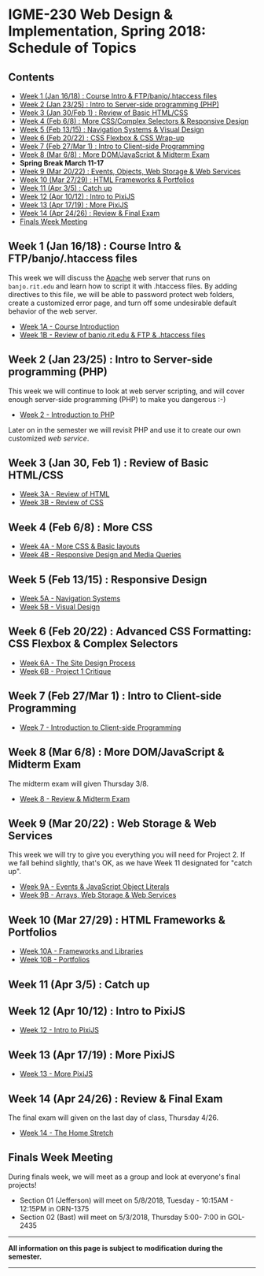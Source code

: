 
# IGME-230 Web Design & Implementation, Spring 2018: Schedule of Topics 

## Contents

- [Week 1 (Jan 16/18) : Course Intro & FTP/banjo/.htaccess files](#week1)
- [Week 2 (Jan 23/25) : Intro to Server-side programming (PHP)](#week2)
- [Week 3 (Jan 30/Feb 1) : Review of Basic HTML/CSS](#week3)
- [Week 4 (Feb 6/8) : More CSS/Complex Selectors & Responsive Design](#week4)
- [Week 5 (Feb 13/15) : Navigation Systems & Visual Design](#week5)
- [Week 6 (Feb 20/22) : CSS Flexbox & CSS Wrap-up](#week6)
- [Week 7 (Feb 27/Mar 1) : Intro to Client-side Programming](#week7)
- [Week 8 (Mar 6/8) : More DOM/JavaScript & Midterm Exam](#week8)
- **Spring Break March 11-17**
- [Week 9 (Mar 20/22) : Events, Objects, Web Storage & Web Services](#week9)
- [Week 10 (Mar 27/29) : HTML Frameworks & Portfolios](#week10)
- [Week 11 (Apr 3/5) : Catch up](#week11)
- [Week 12 (Apr 10/12) : Intro to PixiJS](#week12)
- [Week 13 (Apr 17/19) : More PixiJS](#week13)
- [Week 14 (Apr 24/26) : Review & Final Exam](#week14)
- [Finals Week Meeting](#finalsweek)


## <a id="week1">Week 1 (Jan 16/18) : Course Intro & FTP/banjo/.htaccess files
  
This week we will discuss the [Apache](http://httpd.apache.org) web server that runs on `banjo.rit.edu` and learn how to script it with .htaccess files. By adding directives to this file, we will be able to password protect web folders, create a customized error page, and turn off some undesirable default behavior of the web server. 
  
  - [Week 1A - Course Introduction](weekly/Week-01A-notes.md)
  - [Week 1B - Review of banjo.rit.edu & FTP & .htaccess files](weekly/Week-01B-notes.md)
  
## <a id="week2">Week 2 (Jan 23/25) : Intro to Server-side programming (PHP)
  
 This week we will continue to look at web server scripting, and will cover enough server-side programming (PHP) to make you dangerous :-)
 
 - [Week 2 - Introduction to PHP](weekly/Week-02-notes.md)
  
 Later on in the semester we will revisit PHP and use it to create our own customized *web service*.
  
## <a id="week3">Week 3 (Jan 30, Feb 1) : Review of Basic HTML/CSS
  
  - [Week 3A - Review of HTML](weekly/Week-03A-notes.md)
  - [Week 3B - Review of CSS](weekly/Week-03B-notes.md)
  
## <a id="week4">Week 4 (Feb 6/8) : More CSS
  
  - [Week 4A - More CSS & Basic layouts](weekly/Week-04A-notes.md)
  - [Week 4B - Responsive Design and Media Queries](weekly/Week-04B-notes.md)
  
## <a id="week5">Week 5 (Feb 13/15) : Responsive Design
  
  - [Week 5A - Navigation Systems](weekly/Week-05A-notes.md)
  - [Week 5B - Visual Design](weekly/Week-05B-notes.md)
  
## <a id="week6">Week 6 (Feb 20/22) : Advanced CSS Formatting: CSS Flexbox & Complex Selectors
  
  - [Week 6A - The Site Design Process](weekly/Week-06A-notes.md)
  - [Week 6B - Project 1 Critique](weekly/Week-06B-notes.md)
  
## <a id="week7">Week 7 (Feb 27/Mar 1) : Intro to Client-side Programming
   
   - [Week 7 - Introduction to Client-side Programming](weekly/Week-07-notes.md)
 
## <a id="week8">Week 8 (Mar 6/8) : More DOM/JavaScript & Midterm Exam
  
The midterm exam will given Thursday 3/8.
  
  - [Week 8 - Review & Midterm Exam](weekly/Week-08-notes.md)
  
## <a id="week9">Week 9 (Mar 20/22) :  Web Storage & Web Services
  
  This week we will try to give you everything you will need for Project 2. If we fall behind slightly, that's OK, as we have Week 11 designated for "catch up".
  
  - [Week 9A - Events & JavaScript Object Literals](weekly/Week-09A-notes.md)
  - [Week 9B - Arrays, Web Storage & Web Services](weekly/Week-09B-notes.md)
  
## <a id="week10">Week 10 (Mar 27/29) : HTML Frameworks & Portfolios
  
  - [Week 10A - Frameworks and Libraries](weekly/Week-10A-notes.md)
  - [Week 10B - Portfolios](weekly/Week-10B-notes.md)
  
## <a id="week11">Week 11 (Apr 3/5) : Catch up
  
## <a id="week12">Week 12 (Apr 10/12) : Intro to PixiJS
  - [Week 12 - Intro to PixiJS](weekly/Week-12-notes.md)
  
## <a id="week13">Week 13 (Apr 17/19) : More PixiJS
  
 - [Week 13 - More PixiJS](weekly/Week-13-notes.md)
  
## <a id="week14">Week 14 (Apr 24/26) : Review & Final Exam
  
  The final exam will given on the last day of class, Thursday 4/26.
  
 - [Week 14 - The Home Stretch](weekly/Week-14-notes.md)
  
## <a id="finalsweek">Finals Week Meeting

During finals week, we will meet as a group and look at everyone's final projects! 
- Section 01 (Jefferson) will meet on 5/8/2018, Tuesday - 10:15AM - 12:15PM in ORN-1375
- Section 02 (Bast) will meet on 5/3/2018, Thursday 5:00- 7:00 in GOL-2435

<hr>

**All information on this page is subject to modification during the semester.**

<hr>
